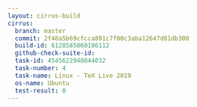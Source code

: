 ```yaml
---
layout: cirrus-build
cirrus:
  branch: master
  commit: 2f48a5b69cfcca891c7f00c3aba12647d01db300
  build-id: 6128585860186112
  github-check-suite-id: 
  task-id: 4545622940844032
  task-number: 4
  task-name: Linux - TeX Live 2019
  os-name: Ubuntu
  test-result: 0
---
```

